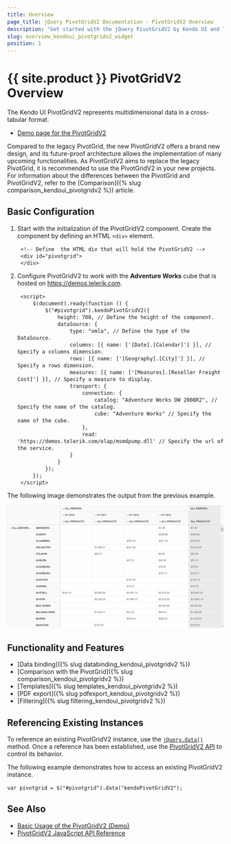 ```yaml
---
title: Overview
page_title: jQuery PivotGridV2 Documentation - PivotGridV2 Overview
description: "Get started with the jQuery PivotGridV2 by Kendo UI and learn how to create and configure the component."
slug: overview_kendoui_pivotgridv2_widget
position: 1
---
```


# {{ site.product }} PivotGridV2 Overview

The Kendo UI PivotGridV2 represents multidimensional data in a cross-tabular format.

* [Demo page for the PivotGridV2](https://demos.telerik.com/kendo-ui/pivotgridv2/index)

Compared to the legacy PivotGrid, the new PivotGridV2 offers a brand new design, and its future-proof architecture allows the implementation of many upcoming functionalities. As PivotGridV2 aims to replace the legacy PivotGrid, it is recommended to use the PivotGridV2 in your new projects. For information about the differences between the PivotGrid and PivotGridV2, refer to the [Comparison]({% slug comparison_kendoui_pivotgridv2 %}) article.

## Basic Configuration

1. Start with the initialization of the PivotGridV2 component. Create the component by defining an HTML `<div>` element.

        <!-- Define	 the HTML div that will hold the PivotGridV2 -->
        <div id="pivotgrid">
        </div>

1. Configure PivotGridV2 to work with the **Adventure Works** cube that is hosted on https://demos.telerik.com.

        <script>
            $(document).ready(function () {
                $("#pivotgrid").kendoPivotGridV2({
                    height: 700, // Define the height of the component.
                    dataSource: {
                        type: "xmla", // Define the type of the DataSource.
                        columns: [{ name: ['[Date].[Calendar]'] }], // Specify a columns dimension.
                        rows: [{ name: ['[Geography].[City]'] }], // Specify a rows dimension.
                        measures: [{ name: ['[Measures].[Reseller Freight Cost]'] }], // Specify a measure to display.
                        transport: {
                            connection: {
                                catalog: "Adventure Works DW 2008R2", // Specify the name of the catalog.
                                cube: "Adventure Works" // Specify the name of the cube.
                            },
                            read: 'https://demos.telerik.com/olap/msmdpump.dll' // Specify the url of the service.
                        }
                    }
                });
            });
        </script>

The following image demonstrates the output from the previous example.

![Kendo UI for jQuery PivotGridV2 Overview](../../../images/pivotgridv2-overview.png)

## Functionality and Features

* [Data binding]({% slug databinding_kendoui_pivotgridv2 %})
* [Comparison with the PivotGrid]({% slug comparison_kendoui_pivotgridv2 %})
* [Templates]({% slug templates_kendoui_pivotgridv2 %})
* [PDF export]({% slug pdfexport_kendoui_pivotgridv2 %})
* [Filtering]({% slug filtering_kendoui_pivotgridv2 %})

## Referencing Existing Instances

To reference an existing PivotGridV2 instance, use the [`jQuery.data()`](https://api.jquery.com/jQuery.data/) method. Once a reference has been established, use the [PivotGridV2 API](/api/javascript/ui/pivotgridv2/) to control its behavior.

The following example demonstrates how to access an existing PivotGridV2 instance.

    var pivotgrid = $("#pivotgrid").data("kendoPivotGridV2");

## See Also

* [Basic Usage of the PivotGridV2 (Demo)](https://demos.telerik.com/kendo-ui/pivotgridv2/index)
* [PivotGridV2 JavaScript API Reference](/api/javascript/ui/pivotgridv2)
